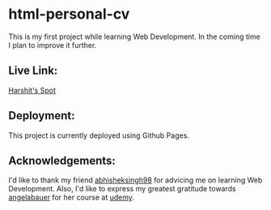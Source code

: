 # html-personal-cv
This is my first project while learning Web Development. In the coming time I plan to improve it further.

## Live Link:
[Harshit's Spot](https://harshit-saraswat.github.io/html-personal-cv/)

## Deployment:
This project is currently deployed using Github Pages.

## Acknowledgements:
I'd like to thank my friend [abhisheksingh98](https://github.com/abhisheksingh98) for advicing me on learning Web Development.
Also, I'd like to express my greatest gratitude towards [angelabauer](https://github.com/angelabauer) for her course at [udemy](https://www.udemy.com/course/the-complete-web-development-bootcamp/).